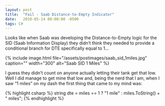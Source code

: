 ```yaml
---
layout: post
title:  "Fail - Saab Distance-to-Empty Indicator"
date:   2010-05-14 00:00:00 -0500
tags: C#
---
```


Looks like when Saab was developing the Distance-to-Empty logic for the SID (Saab Information Display) they didn’t think they needed to provide a conditional branch for DTE specifically equal to 1…

{% include image.html file="/assets/postimages/saab_sid_1miles.jpg" caption="" width="300" alt="Saab SID 1 Miles" %}

I guess they didn’t count on anyone actually letting their tank get that low. Well I did manage to get mine that low and, being the nerd that I am, when I saw “1 miles” on my dash the first thing that came to my mind was:

{% highlight csharp %}
string dte = miles == 1 ? "1 mile" : miles.ToString() + " miles";
{% endhighlight %}
